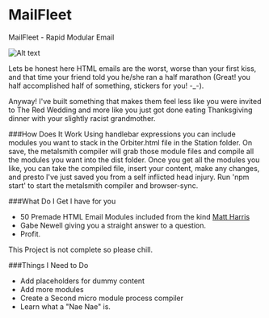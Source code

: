 # MailFleet
MailFleet - Rapid Modular Email

![Alt text](https://www.dropbox.com/s/rfvhtu3xnerk0eo/MailFleet__logo-name.png?dl=1 "Optional title")

Lets be honest here HTML emails are the worst, worse than your first kiss, and that time your friend told you he/she ran a half marathon
(Great! you half accomplished half of something, stickers for you! -_-).<br>

Anyway! I've built something that makes them feel less like you were invited to The Red Wedding and more like you just got done eating Thanksgiving dinner with your slightly racist grandmother.

###How Does It Work
Using handlebar expressions you can include modules you want to stack in the Orbiter.html file in the Station folder. On save, the metalsmith compiler will grab those module files and compile all the modules you want into the dist folder. Once you get all the modules you like, you can take the compiled file, insert your content, make any changes, and presto I've just saved you from a self inflicted head injury. Run 'npm start' to start the metalsmith compiler and browser-sync.

###What Do I Get
I have for you
- 50 Premade HTML Email Modules included from the kind [Matt Harris](http://outlinemail.co.uk/)
- Gabe Newell giving you a straight answer to a question.
- Profit.


This Project is not complete so please chill.

###Things I Need to Do
- Add placeholders for dummy content
- Add more modules
- Create a Second micro module process compiler
- Learn what a "Nae Nae" is.

